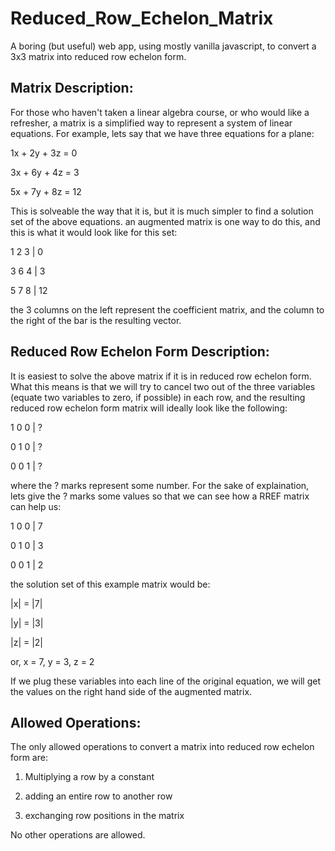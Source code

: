 # Reduced_Row_Echelon_Matrix
A boring (but useful) web app, using mostly vanilla javascript, to convert a 3x3 matrix into reduced row echelon form.

Matrix Description:
-------------------
For those who haven't taken a linear algebra course, or who would like a refresher, a matrix is a simplified way to represent 
a system of linear equations. For example, lets say that we have three equations for a plane:

1x + 2y + 3z = 0

3x + 6y + 4z = 3

5x + 7y + 8z = 12

This is solveable the way that it is, but it is much simpler to find a solution set of the above equations. an augmented 
matrix is one way to do this, and this is what it would look like for this set:

1   2   3 |   0

3   6   4 |   3

5   7   8 |   12

the 3 columns on the left represent the coefficient matrix, and the column to the right of the bar is the resulting vector.

Reduced Row Echelon Form Description:
-------------------------------------
It is easiest to solve the above matrix if it is in reduced row echelon form. What this means is that we will try to cancel
two out of the three variables (equate two variables to zero, if possible) in each row, and the resulting reduced row echelon
form matrix will ideally look like the following:

1   0   0 |   ?

0   1   0 |   ?

0   0   1 |   ?

where the ? marks represent some number. For the sake of explaination, lets give the ? marks some values so that we can see how a RREF matrix can help us:

1   0   0 |   7

0   1   0 |   3

0   0   1 |   2


the solution set of this example matrix would be:

|x|   =   |7|

|y|   =   |3| 

|z|   =   |2|

or, x = 7, y = 3, z = 2

If we plug these variables into each line of the original equation, we will get the values on the right hand side of the augmented matrix. 


Allowed Operations:
-------------------

The only allowed operations to convert a matrix into reduced row echelon form are:

1. Multiplying a row by a constant

2. adding an entire row to another row

3. exchanging row positions in the matrix

No other operations are allowed.
